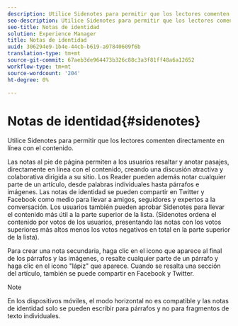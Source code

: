 ```yaml
---
description: Utilice Sidenotes para permitir que los lectores comenten directamente en línea con el contenido.
seo-description: Utilice Sidenotes para permitir que los lectores comenten directamente en línea con el contenido.
seo-title: Notas de identidad
solution: Experience Manager
title: Notas de identidad
uuid: 306294e9-1b4e-44cb-b619-a97840609f6b
translation-type: tm+mt
source-git-commit: 67aeb3de964473b326c88c3a3f81ff48a6a12652
workflow-type: tm+mt
source-wordcount: '204'
ht-degree: 0%

---
```



# Notas de identidad{#sidenotes}

Utilice Sidenotes para permitir que los lectores comenten directamente en línea con el contenido.

Las notas al pie de página permiten a los usuarios resaltar y anotar pasajes, directamente en línea con el contenido, creando una discusión atractiva y colaborativa dirigida a su sitio. Los Reader pueden además notar cualquier parte de un artículo, desde palabras individuales hasta párrafos e imágenes. Las notas de identidad se pueden compartir en Twitter y Facebook como medio para llevar a amigos, seguidores y expertos a la conversación. Los usuarios también pueden aprobar Sidenotes para llevar el contenido más útil a la parte superior de la lista. (Sidenotes ordena el contenido por votos de los usuarios, presentando las notas con los votos superiores más altos menos los votos negativos en total en la parte superior de la lista).

Para crear una nota secundaria, haga clic en el icono que aparece al final de los párrafos y las imágenes, o resalte cualquier parte de un párrafo y haga clic en el icono &quot;lápiz&quot; que aparece. Cuando se resalta una sección del artículo, también se puede compartir en Facebook y Twitter.

>[!NOTE]
>
>En los dispositivos móviles, el modo horizontal no es compatible y las notas de identidad solo se pueden escribir para párrafos y no para fragmentos de texto individuales.


